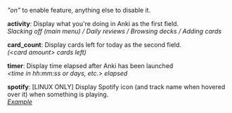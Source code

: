 *"on"* to enable feature, anything else to disable it.

**activity**: Display what you're doing in Anki as the first field.<br/>
*Slacking off (main menu) / Daily reviews / Browsing decks / Adding cards*

**card_count**: Display cards left for today as the second field.<br/>
*(<card amount\> cards left)*

**timer**: Display time elapsed after Anki has been launched<br/>
*<time in hh:mm:ss or days, etc.\> elapsed*

**spotify**: [LINUX ONLY] Display Spotify icon (and track name when hovered over it) when something is playing.<br/>
*[Example](https://i.imgur.com/IJba0Tj.png)*